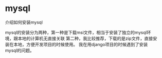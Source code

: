 # mysql
介绍如何安装mysql


mysql的安装分为两种，第一种是下载msi文件，相当于安装了独立的mysql环境，跟本地的计算机无直接关联
第二种，我比较推荐，下载的是zip文件，直接安装在本地，方便开发项目的时候使用。
我在用django项目的时候遇到了安装mysql的问题。
